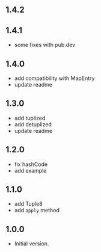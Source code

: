 ## 1.4.2
## 1.4.1

* some fixes with pub.dev

## 1.4.0

* add compatibility with MapEntry
* update readme

## 1.3.0

* add tuplized
* add detuplized
* update readme

## 1.2.0

* fix hashCode
* add example

## 1.1.0

* add Tuple8
* add `apply` method

## 1.0.0

- Initial version.
